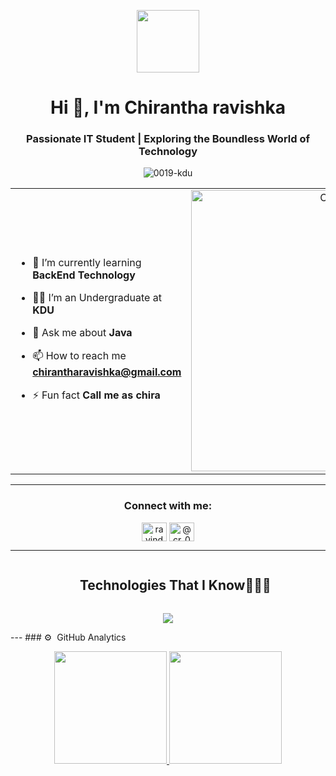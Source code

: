 <p align="center" ><img  src = "https://github.com/7oSkaaa/7oSkaaa/blob/main/Images/about_me.gif?raw=true" width = 100px></p>
<h1 align="center">Hi 👋, I'm Chirantha ravishka</h1>
<h3 align="center">Passionate IT Student | Exploring the Boundless World of Technology</h3>
<p align="center"> <img src="https://komarev.com/ghpvc/?username=0019-kdu&label=Profile%20views&color=0e75b6&style=flat" alt="0019-kdu" /> </p>



<table align="center">
<tr border="none">
<td width="50%" align="left">
  
- 🌱 I’m currently learning **BackEnd Technology**

- 🧑‍🎓 I’m an Undergraduate at **KDU**

- 💬 Ask me about **Java**

- 📫 How to reach me **chirantharavishka@gmail.com**
  
- ⚡ Fun fact **Call me as chira**

</td>
<td width="50%" align="center">

  <img align="center" alt="Coding" width="450" src="https://repository-images.githubusercontent.com/588181932/e36ec678-7984-4cdd-8e4c-a3932772ff8e">

  
  </td>
</tr>
</table>

---

<h3 align="center">Connect with me:</h3>
<p align="center">
<a href="https://fb.com/ravinduck.dewayananalage" target="blank"><img align="center" src="https://raw.githubusercontent.com/rahuldkjain/github-profile-readme-generator/master/src/images/icons/Social/facebook.svg" alt="ravinduck.dewayananalage" height="30" width="40" /></a>
<a href="https://instagram.com/@cr_0019" target="blank"><img align="center" src="https://raw.githubusercontent.com/rahuldkjain/github-profile-readme-generator/master/src/images/icons/Social/instagram.svg" alt="@cr_0019" height="30" width="40" /></a>
</p>

---

<!--h1 without bottom border-->
<div id="user-content-toc">
  <ul align="center">
    <summary><h2 style="display: inline-block">Technologies That I Know👨🏻‍💻</h2></summary>
  </ul>
</div>
<!--tech stack icons-->
<p align="center">
  <a href="https://skillicons.dev">
    <img src="https://skillicons.dev/icons?i=git,bootstrap,flutter,dart,php,cpp,css,discord,dynamodb,express,figma,firebase,github,html,java,js,mongodb,mysql,nodejs,postman,py,react,firebase,vscode&perline=14" />
  </a>
</p>
---
### ⚙️ &nbsp;GitHub Analytics

<p align="center">
<a href="https://github.com/AVS1508">
  <img height="180em" src="https://github-readme-stats-eight-theta.vercel.app/api?username=0019-kdu&show_icons=true&theme=algolia&include_all_commits=true&count_private=true"/>
  <img height="180em" src="https://github-readme-stats-eight-theta.vercel.app/api/top-langs/?username=0019-kdu&layout=compact&langs_count=8&theme=algolia"/>
</a>
</p>
